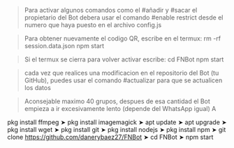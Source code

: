> Para activar algunos comandos como 
el #añadir y #sacar el propietario del 
Bot debera usar el comando #enable restrict 
desde el numero que haya puesto en el archivo 
config.js

> Para obtener nuevamente el codigo QR, escribe en el termux:
> rm -rf session.data.json
> npm start 

> Si el termux se cierra para volver activar escribe:
> cd FNBot
> npm start 

> cada vez que realices una modificacion en el
repositorio del Bot (tu GitHub), puedes usar 
el comando #actualizar para que se actualicen los datos

> Aconsejable maximo 40 grupos, despues 
de esa cantidad el Bot empieza a ir 
excesivamente lento (depende del WhatsApp igual)
A


pkg install ffmpeg
➤ pkg install imagemagick
➤ apt update
➤ apt upgrade
➤ pkg install wget
➤ pkg install git 
➤ pkg install nodejs
➤ pkg install npm
➤ git clone https://github.com/danerybaez27/FNBot
➤ cd FNBot
➤ npm start 

